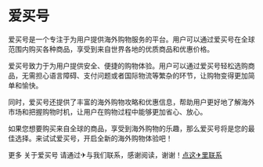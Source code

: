 # 爱买号

爱买号是一个专注于为用户提供海外购物服务的平台。用户可以通过爱买号在全球范围内购买各种商品，享受到来自世界各地的优质商品和优惠价格。

爱买号致力于为用户提供安全、便捷的购物体验。用户可以通过爱买号轻松选购商品，无需担心语言障碍、支付问题或者国际物流等繁杂的环节，让购物变得更加简单和愉快。

同时，爱买号还提供了丰富的海外购物攻略和优惠信息，帮助用户更好地了解海外市场和把握购物时机，让用户在购物过程中能够更加省心、放心。

如果您想要购买来自全球的商品，享受到海外购物的乐趣，那么爱买号将是您的最佳选择。来试试爱买号，开启全新的海外购物体验吧！

更多 关于爱买号 请通过✈与我们联系，感谢阅读，谢谢！[点这✈里联系](https://add.k02.cc)